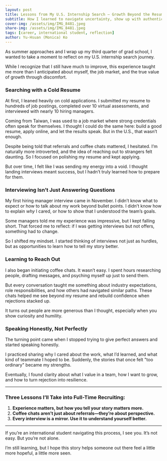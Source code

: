 ```yaml
---
layout: post
title: Lessons from My U.S. Internship Search – Growth Beyond the Resume
subtitle: How I learned to navigate uncertainty, show up with authenticity, and grow through rejection
cover-img: /assets/img/IMG_8481.jpeg
share-img: /assets/img/IMG_8481.jpeg
tags: [career, international student, reflection]
author: Yu-Hsuan (Monica) Ko
---
```


As summer approaches and I wrap up my third quarter of grad school, I wanted to take a moment to reflect on my U.S. internship search journey.

While I recognize that I still have much to improve, this experience taught me more than I anticipated about myself, the job market, and the true value of growth through discomfort.

### Searching with a Cold Resume

At first, I leaned heavily on cold applications. I submitted my resume to hundreds of job postings, completed over 10 virtual assessments, and interviewed with nearly 10 hiring managers.

Coming from Taiwan, I was used to a job market where strong credentials often speak for themselves. I thought I could do the same here: build a good resume, apply online, and let the results speak. But in the U.S., that wasn’t enough.

Despite being told that referrals and coffee chats mattered, I hesitated. I’m naturally more introverted, and the idea of reaching out to strangers felt daunting. So I focused on polishing my resume and kept applying.

But over time, I felt like I was sending my energy into a void. I thought landing interviews meant success, but I hadn’t truly learned how to prepare for them.

### Interviewing Isn’t Just Answering Questions

My first hiring manager interview came in November. I didn’t know what to expect or how to talk about my work beyond bullet points. I didn’t know how to explain *why* I cared, or how to show that I understood the team’s goals.

Some managers told me my experience was impressive, but I kept falling short. That forced me to reflect: if I was getting interviews but not offers, something had to change.

So I shifted my mindset. I started thinking of interviews not just as hurdles, but as opportunities to learn how to tell my story better.

### Learning to Reach Out

I also began initiating coffee chats. It wasn’t easy. I spent hours researching people, drafting messages, and psyching myself up just to send them.

But every conversation taught me something about industry expectations, role responsibilities, and how others had navigated similar paths. These chats helped me see beyond my resume and rebuild confidence when rejections stacked up.

It turns out people are more generous than I thought, especially when you show curiosity and humility.

### Speaking Honestly, Not Perfectly

The turning point came when I stopped trying to give perfect answers and started speaking honestly.

I practiced sharing why I cared about the work, what I’d learned, and what kind of teammate I hoped to be. Suddenly, the stories that once felt "too ordinary" became my strengths.

Eventually, I found clarity about what I value in a team, how I want to grow, and how to turn rejection into resilience.

---

### Three Lessons I’ll Take into Full-Time Recruiting:

1. **Experience matters, but how you tell your story matters more.**
2. **Coffee chats aren’t just about referrals—they’re about perspective.**
3. **Every interview is a mirror. Use it to understand yourself better.**

---

If you’re an international student navigating this process, I see you. It’s not easy. But you’re not alone.

I’m still learning, but I hope this story helps someone out there feel a little more hopeful, a little more seen.

